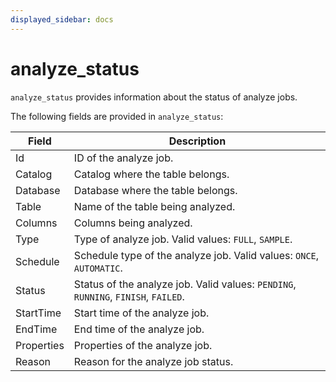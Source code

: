 ```yaml
---
displayed_sidebar: docs
---
```


# analyze_status

`analyze_status` provides information about the status of analyze jobs.

The following fields are provided in `analyze_status`:

| **Field**    | **Description**                                              |
| ------------ | ------------------------------------------------------------ |
| Id           | ID of the analyze job.                                       |
| Catalog      | Catalog where the table belongs.                             |
| Database     | Database where the table belongs.                            |
| Table        | Name of the table being analyzed.                            |
| Columns      | Columns being analyzed.                                      |
| Type         | Type of analyze job. Valid values: `FULL`, `SAMPLE`.         |
| Schedule     | Schedule type of the analyze job. Valid values: `ONCE`, `AUTOMATIC`. |
| Status       | Status of the analyze job. Valid values: `PENDING`, `RUNNING`, `FINISH`, `FAILED`. |
| StartTime    | Start time of the analyze job.                               |
| EndTime      | End time of the analyze job.                                 |
| Properties   | Properties of the analyze job.                               |
| Reason       | Reason for the analyze job status.                           |
